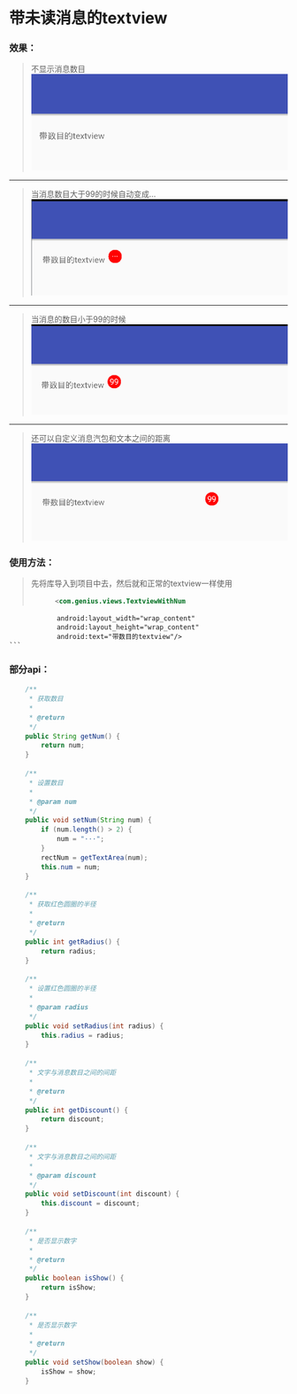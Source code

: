 # 带未读消息的textview

### 效果：

> 不显示消息数目
![效果1](https://github.com/genius-ye/TextviewWithNum/blob/master/1.jpg?raw=true)

****

> 当消息数目大于99的时候自动变成...
![效果2](https://github.com/genius-ye/TextviewWithNum/blob/master/2.jpg?raw=true)

****

> 当消息的数目小于99的时候
![效果3](https://github.com/genius-ye/TextviewWithNum/blob/master/3.jpg?raw=true)

****

> 还可以自定义消息汽包和文本之间的距离
![效果4](https://github.com/genius-ye/TextviewWithNum/blob/master/3.png?raw=true)

### 使用方法：

> 先将库导入到项目中去，然后就和正常的textview一样使用
> ```xml
>       <com.genius.views.TextviewWithNum
                android:layout_width="wrap_content"
                android:layout_height="wrap_content"
                android:text="带数目的textview"/>
    ```

### 部分api：

```java
    /**
     * 获取数目
     *
     * @return
     */
    public String getNum() {
        return num;
    }

    /**
     * 设置数目
     *
     * @param num
     */
    public void setNum(String num) {
        if (num.length() > 2) {
            num = "···";
        }
        rectNum = getTextArea(num);
        this.num = num;
    }

    /**
     * 获取红色圆圈的半径
     *
     * @return
     */
    public int getRadius() {
        return radius;
    }

    /**
     * 设置红色圆圈的半径
     *
     * @param radius
     */
    public void setRadius(int radius) {
        this.radius = radius;
    }

    /**
     * 文字与消息数目之间的间距
     *
     * @return
     */
    public int getDiscount() {
        return discount;
    }

    /**
     * 文字与消息数目之间的间距
     *
     * @param discount
     */
    public void setDiscount(int discount) {
        this.discount = discount;
    }

    /**
     * 是否显示数字
     *
     * @return
     */
    public boolean isShow() {
        return isShow;
    }

    /**
     * 是否显示数字
     *
     * @return
     */
    public void setShow(boolean show) {
        isShow = show;
    }
```